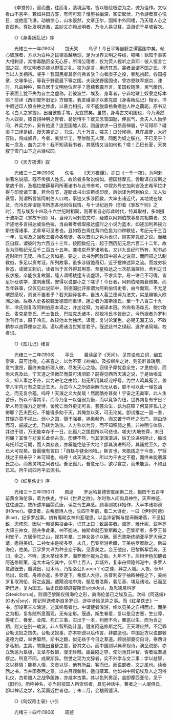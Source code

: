 <!-- { "loadSidebar": true } -->
　　《李觉传》，窅而曲，往而复，造境运笔，皆以极险极逆为之，诚为佳作。文似看山不喜平，若如井田方罫，有何可观？惟壑谷幽深，峯峦起伏，乃令游者赏心悦目，或绝厓飞瀑，动魄惊心，山水旣然，文章正尔，固知中外同嗜，乃天理人心之自然也。尊批发明透澈，盖妙文亦赖发明者，乃令人易见耳。遥游识于星坡客次。 

　　○《身毒叛乱记》序 

　　光緖三十一年(1905) 
　　包天笑 
　　乌乎！今日平等自繇之谭嚣国中矣，倾心彼族者，方以为白种之民德高越地球，足为世界文明之导线，噫唏！孰知于事实大相剌谬，其惨毒酷厉全无心肝，所谓公理者，仅为荧人视听之具耶！彼人恒言亡国之奴，卽文明者亦施以野蛮之礼，狡为是言，用济其恶。甚者且谓不国之民，不当以人类相待。嗟乎！我国民者其奈何弗省欤？向者庚子之役，拳乱初起，各国报章，交喙争诋，等我于野蛮最下等之国。夫我民野蛮固也，曾亦思联军据京、津时，凡兹种种，果自居于文明地位否乎？愿藉我震旦言，虽国权随落，民气雕伤，于表面上犹不失为自主之虚称。若彼波兰、埃及、身毒者，宁非地球上奴隶之标本耶？前译《西印度怀旧记》方辍笔，我友磻溪子以麦克度《身毒叛乱记》相示。书中叙述印人愤白种之惨虐，以暴力相抗，卒不能脱盎格鲁撒逊人种之覊轭。原书又名《白人之掌握》，出自彼族手笔，允宜然矣。虽然，身毒古文明国也，今乃澌然为人奴矣，彼自诩神明之冑者，曷足恃乎？旣又念雪国耻，伸民气，舍夫人人励学问，养实力外，奚有他道？迨至国墟人奴，则虽欲求一日昂首伸眉，宁可得耶？磻溪子口译是编，授天笑记之，书成，凡十万言。嗟夫！瓜分惨祸，悬在眉睫，大好亚陆，将成奴界。今者，美禁华工，至惨酷无人理，同胞为奴之朕兆，不已见乎？每一念及，血为之冷！我不知读我书者，其感情又当如何也？噫！乙巳长夏，天笑叙于雪门山下之古矮松园。 

　　○《天方夜谭》叙 

　　光绪三十二年(1906) 
　　佚名 
　　《天方夜谭》，亦曰《一千一夜》，为阿剌伯著名说部。旣不传撰人姓氏，故论者多聚讼纷如。德国赫摩氏，尝取译自波斯之掌故千则，及福拉撤薛慕司所著诸书与此书参考，中叙苏丹史加利安及史希罕拉才得与印度诸王事，若合符节，遂断此书出波斯或印度，后始译为阿剌伯文。法人狄赛雪，则谓所言皆阿剌伯人口吻，事迹又多涉回敎，大率出诸近代，其地或在埃及，而冷氏亦谓是书所志各地风俗民情，与十世纪迥异（卽着《掌故千则》之时），而与埃及十四及十六世纪时相同，则著者自必际此时代，特其取材，多刺掇于波斯之《掌故千则》耳。当译为阿剌伯文时，疑或以阿剌伯故事易其相类者，又所述地多言报达或伯色拉，当由著者尝取报达盛时之小说为蓝本，如述加利弗挨力斯怯得诸事，尤章章可见者也。且如叙白靑红黄四色鱼为四种敎徒，考纪元千三百一年，驻埃及之回敎王尝命各敎徒，各以首巾之色为表识，则实非凭虚之说。而薙匠自叙，谓彼时为六百五十三年，按回敎纪元，起于西历纪元后六百二十二年，故当为耶敎纪元后千二百五十五年。兼埃京开罗诸地名，又非九世纪时所有，知书必近时所作无疑。冷氏之言如是。要之，此书为回敎国中最古之说部，而回部之法制敎俗，多足以资考证。所列故事，虽多涉俶诡奇幻，近于搜神述异之流。而或穷状世态，或微文刺讥，读者当于言外得其用意。至星柏达之七次航海探险，舍利之日夜求报，卒能恢复故国，缝人谓噶棱逹专谈虚理，不求实学，易一饼且不可得，皆足针砭肤学，激刺庸懦，安得以说部小之？嗟乎！今日者，阿剌伯陵夷衰微矣，而当年轶事，仅仅见此说部中，则德国批评家谓为阿剌伯信史者，由今而观，不尤足喟然感叹，浏览不置者乎？若夫翻译各本，自法人葛兰德译为法文，实是编输入欧洲之始。后英人史各脱魏爱德取而重译，踵之者为富斯德氏。至一千八百三十九年，冷氏则复取阿剌伯原本译之，并加诠释，为诸译本冠。外尙有汤森氏、鲍尔敦氏、麦克拿登氏、巴士鲁氏、巴拉克氏诸本，然视冷氏本皆逊之。今所据者为罗利治刊行本，原于冷氏，故较他本为独优。译竟，复讨论润色，必期无漏无溢，不敢稍参以卤莽俚杂之词。谨以质诸当世知言君子。旣述此书之绿起，遂弁诸简端。校者识。 

　　○《孤儿记》绪言 

　　光绪三十二年(1906) 
　　平云 
　　曩读屈子《天问》，见其设难立词，幽玄崇美，莫可比喩，心甚喜之，以为不亚《神曲》。及按柳州之对，则虽辞旨瑰丽，意气激昂，而终未能析理入微，尽发天心之隐。窃怪子厚忧患余生，才思绝俗，而尙未克及此，宁天道之信微茫而莫可浅测耶？嗣得见西哲天演之说，于是始喩其义，知人事之不齐，实为进化之由始，初无所用其叹诧呼号，为世人鸣其寃苦。盖举凡宇内万有之变迁生灭，为古今人之所欲索解而无从者，靡不可以此一理包涵之，而无复余蕴。呜呼！天演之义大矣哉！然而酷亦甚矣！宇宙之无眞宰，此人生苦乐，所以不得其平，而今乃复一以强弱为衡，而以竞争为纽，世界胡复有宁日？斯人苟无强力之足恃，舍死亡而外更无可言。芸芸众生，孰为庇障？何莫非孤儿之俦耶？匹夫匹妇，不能得多助于天，其殗忽以死，可无论矣。卽试推之一国一羣，其理亦莫不视此。弱小之国，慑于强暴，祸患频仍，而又苦于呼吁之无门，则由渐而习，戚戚之尤，乃转为浩浩。人方称以为异，而不知积弱之民，非神明与体质，并进于顽，万无能幸存于一日。此孤儿之国民所以可悲也。嗟夫!大地苍莽，末日何届？其惟与悲哀长此终古欤。卽使不然，当其渐演渐进，姑无论进何所止，抑或乌托邦之可期，而人类悲哀，亦奚能绝迹于大地？卽其演进所经，其骚扰至久，亦已大可叹矣。昔嚣俄有言曰：「自繇与健全同物。」斯言也，未能践之于今昔，宁将践之于将来乎？未可知也。呜呼！此天演之义，所以为千古之不磨，而终未能餍嚣氏之心，而塞灵均之问者也。吾记孤儿，吾意无尽，欲尽宣之，而未能达，不如且已耳。丙午闰四月平云偶书。 

　　○《红星佚史》序 

　　光绪三十三年(1907) 
　　周逴 
　　罗达哈葛德安度阑俱二氏，掇四千五百年前黄金海伦事，着为佚史，字曰《世界之欲》。尔时称人间尙具神性，天声神迹，往往遇之。故所述率幽閟荒唐，读之令生异感。顾事则初非始作，大半本诸鄂谟(H0mer)。鄂谟者，古希腊诗人也，生四千年前，着二大诗史，一曰《伊利阿德》(Iliad)，纪多罗战事。初有睚眦女神曰亚理思，以当沛留斯与提谛斯婚燕，不见招致，思修怨，因以一频婆果投会中，识其上曰：致最美者。海罗、雅什妮、亚孚罗大谛三神女，随共争此果，神不能决。袖斯命就巴黎斯断之。巴黎斯者，多罗王普利安子，方居伊陀之山，视其羊羣。三神女各许以酬。而巴黎斯终纳亚孚罗大谛之请，愿得美妇。二神女由是衔多罗。未几，巴黎斯游希腊，王美纳罗厚款之。后曰海伦，绝美。亚孚罗大谛为种业恋于胸，见客美之。会王他出，巴黎斯挈后奔。王归，索之，不听，遂大举伐多罗，海罗雅什妮为之助。九年不下。后用伊色加健者阿迭修斯策，造大木马空其中，伏甲士百人，弃城外，复率舟师隐邻港中，多罗人意敌旣去，启城出，见木马，乃拒洛公(Laoco？n)之谏，舁之入城。入夜，伏甲尽出，启城，舟师亦返，多罗遂下。希腊人大掠，杀普利安于袖斯神座之下，美纳罗复取海伦，将之返国。遭飓流地中海，抵息普洛斯，裴尼基、埃及诸地。已而至斯巴逹，复为国王。后史氏欧黎辟提斯(Euripides)，及思德息科罗(Stesichorus)，则谓巴黎斯仅得海伦之形，眞海伦盖已之埃及云。次曰《阿迭绥》(Odys|sey)，卽记阿迭修斯自多罗归，途中涉险见异之事。而《红星佚史》一书，卽设第三次浪游，述其终局者也。中谓健者浪游，终以见美之自相而止。而美之为相，复各随所意而现，无有定形。旣遇，斯生眷爱，复以是见古恶，生业障，得死亡。眷爱、业障、死亡三事，实出于一本，判而不合，罪恶以生。而为合之期，则又在别一劫波，非人智所能计量。健者阿迭修斯之死，正天理应然，不足罪台勒戈奴之馈失。台勒戈奴事，亦本鄂谟以后传言，非臆造也。中国近方以说部敎道德为桀，举世靡然，斯书之翻，似无益于今日之羣道。顾说部曼衍自诗，泰西诗多私制，主美，故能出自繇之意，舒其文心。而中国则以典章视诗，演至说部，亦立劝惩为皋极，文章与敎训，漫无畛畦。画最隘之界，使勿驰其神智，否者或羣逼拶之。所意不同，成果斯异。然世之现为文辞者，实不外学与文二事；学以益智，文以移情；能移人情，文责以尽，他有所益，客而已。而说部者，文之属也。读泰西之书，当并函泰西之意。以古目观新制，适自蔽耳。他如书中所记埃及人之习俗礼仪，古希腊人之战争服饰，亦咸本古乘。其以色列男巫，盖卽摩西亚伦，见于《旧约》。所呼神名，亦当时彼国人所崇信者，具见神话中。著者之一人阑俱氏，卽以神话之学，名英国近世者也。丁未二月，会稽周逴识。 

　　○《匈奴奇士录》小引 

　　光绪三十四年(1908) 
　　周逴 
